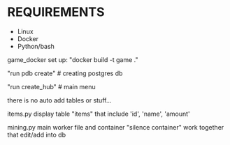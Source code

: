 # REQUIREMENTS 

- Linux
- Docker
- Python/bash

game_docker set up:
"docker build -t game ."

"run pdb create" # creating postgres db

"run create_hub" # main menu

there is no auto add tables or stuff... 

items.py display table "items" that include 'id', 'name', 'amount'

mining.py main worker file and container "silence container" work together that edit/add into db